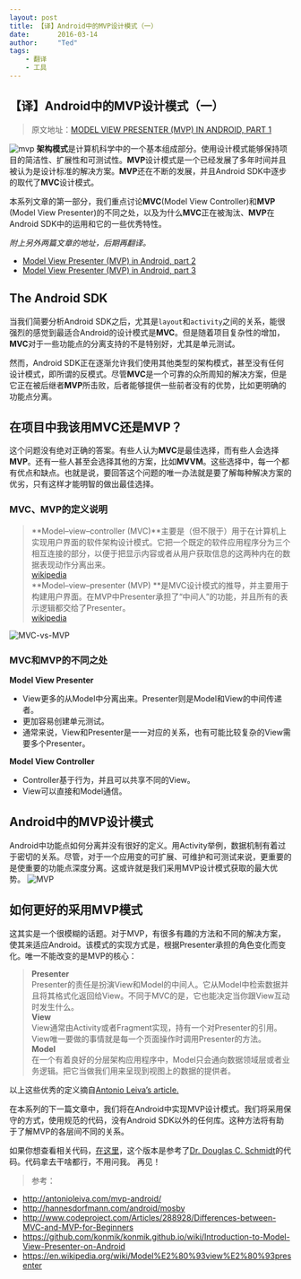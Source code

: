 ```yaml
---
layout: post
title: 【译】Android中的MVP设计模式（一）
date:       2016-03-14
author:     "Ted"
tags:
    - 翻译
    - 工具
---
```


## 【译】Android中的MVP设计模式（一）
> 原文地址：[MODEL VIEW PRESENTER (MVP) IN ANDROID, PART 1](http://www.tinmegali.com/en/model-view-presenter-android-part-1/) 

![mvp][1]
**架构模式**是计算机科学中的一个基本组成部分。使用设计模式能够保持项目的简洁性、扩展性和可测试性。**MVP**设计模式是一个已经发展了多年时间并且被认为是设计标准的解决方案。**MVP**还在不断的发展，并且Android SDK中逐步的取代了**MVC**设计模式。

本系列文章的第一部分，我们重点讨论**MVC**(Model View Controller)和**MVP** (Model View Presenter)的不同之处，以及为什么**MVC**正在被淘汰、**MVP**在Android SDK中的运用和它的一些优秀特性。

*附上另外两篇文章的地址，后期再翻译。*  
- [Model View Presenter (MVP) in Android, part 2](http://www.tinmegali.com/en/model-view-presenter-mvp-in-android-part-2/)  
- [Model View Presenter (MVP) in Android, part 3](http://wp.me/p7gH7l-34)

## The Android SDK
当我们简要分析Android SDK之后，尤其是`layout`和`activity`之间的关系，能很强烈的感觉到最适合Android的设计模式是**MVC**。但是随着项目复杂性的增加，**MVC**对于一些功能点的分离支持的不是特别好，尤其是单元测试。

然而，Android SDK正在逐渐允许我们使用其他类型的架构模式，甚至没有任何设计模式，即所谓的反模式。尽管**MVC**是一个可靠的众所周知的解决方案，但是它正在被后继者**MVP**所击败，后者能够提供一些前者没有的优势，比如更明确的功能点分离。

## 在项目中我该用MVC还是MVP？
这个问题没有绝对正确的答案。有些人认为**MVC**是最佳选择，而有些人会选择**MVP**。还有一些人甚至会选择其他的方案，比如**MVVM**。这些选择中，每一个都有优点和缺点。也就是说，要回答这个问题的唯一办法就是要了解每种解决方案的优劣，只有这样才能明智的做出最佳选择。

### MVC、MVP的定义说明
> **Model–view–controller (MVC)**主要是（但不限于）用于在计算机上实现用户界面的软件架构设计模式。它把一个既定的软件应用程序分为三个相互连接的部分，以便于把显示内容或者从用户获取信息的这两种内在的数据表现动作分离出来。  
[wikipedia](https://en.wikipedia.org/wiki/Model%E2%80%93view%E2%80%93controller)  
> **Model–view–presenter (MVP) **是MVC设计模式的推导，并主要用于构建用户界面。在MVP中Presenter承担了“中间人”的功能，并且所有的表示逻辑都交给了Presenter。  
[wikipedia](https://en.wikipedia.org/wiki/Model%E2%80%93view%E2%80%93presenter)

![MVC-vs-MVP][2]

### MVC和MVP的不同之处

**Model View Presenter**  

* View更多的从Model中分离出来。Presenter则是Model和View的中间传递者。  
* 更加容易创建单元测试。  
* 通常来说，View和Presenter是一一对应的关系，也有可能比较复杂的View需要多个Presenter。  

**Model View Controller**

* Controller基于行为，并且可以共享不同的View。  
* View可以直接和Model通信。  

## Android中的MVP设计模式
Android中功能点如何分离并没有很好的定义。用Activity举例，数据机制有着过于密切的关系。尽管，对于一个应用变的可扩展、可维护和可测试来说，更重要的是使重要的功能点深度分离。这或许就是我们采用MVP设计模式获取的最大优势。
![MVP][3]

## 如何更好的采用MVP模式
这其实是一个很模糊的话题。对于MVP，有很多有趣的方法和不同的解决方案，使其来适应Android。该模式的实现方式是，根据Presenter承担的角色变化而变化。唯一不能改变的是MVP的核心：

> **Presenter**  
Presenter的责任是扮演View和Model的中间人。它从Model中检索数据并且将其格式化返回给View。不同于MVC的是，它也能决定当你跟View互动时发生什么。  
> **View**    
View通常由Activity或者Fragment实现，持有一个对Presenter的引用。View唯一要做的事情就是每一个页面操作时调用Presenter的方法。  
> **Model**  
在一个有着良好的分层架构应用程序中，Model只会通向数据领域层或者业务逻辑。把它当做我们用来呈现到视图上的数据的提供者。  

以上这些优秀的定义摘自[Antonio Leiva’s article.](http://antonioleiva.com/mvp-android/)

在本系列的下一篇文章中，我们将在Android中实现MVP设计模式。我们将采用保守的方式，使用规范的代码，没有Android SDK以外的任何库。这种方法将有助于了解MVP的各层间不同的关系。

如果你想查看相关代码，[在这里](https://github.com/tinmegali/simple-mvp/tree/master/AndroidMVP/mvp/src/main/java/com/tinmegali/mvp/mvp)，这个版本是参考了[Dr. Douglas C. Schmidt](https://en.wikipedia.org/wiki/Douglas_C._Schmidt)的代码。代码拿去干啥都行，不用问我。
再见！

> 参考：  
* http://antonioleiva.com/mvp-android/  
* http://hannesdorfmann.com/android/mosby  
* http://www.codeproject.com/Articles/288928/Differences-between-MVC-and-MVP-for-Beginners  
* https://github.com/konmik/konmik.github.io/wiki/Introduction-to-Model-View-Presenter-on-Android  
* https://en.wikipedia.org/wiki/Model%E2%80%93view%E2%80%93presenter

[1]:http://7vzsca.com1.z0.glb.clouddn.com/2016-03-14-MVP.png_img800w
[2]:http://7vzsca.com1.z0.glb.clouddn.com/2016-03-14_MVC-vs-MVP.png_img800w
[3]:http://7vzsca.com1.z0.glb.clouddn.com/2016-03-14_MVP_2-en.png_img800w